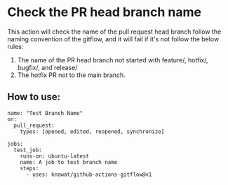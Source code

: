 # Check the PR head branch name

This action will check the name of the pull request head branch follow the naming convention of the gitflow, and it will fail if it's not follow the below rules:
1. The name of the PR head branch not started with feature/, hotfix/, bugfix/, and release/
2. The hotfix PR not to the main branch.
## How to use:
```
name: "Test Branch Name"
on:
  pull_request:
    types: [opened, edited, reopened, synchronize]
  
jobs:
  test_job:
    runs-on: ubuntu-latest
    name: A job to test branch name
    steps:
      - uses: knawat/github-actions-gitflow@v1
```
